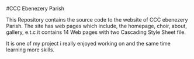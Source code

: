 #CCC Ebenezery Parish

This Repository contains the source code to the website of CCC ebenezery Parish.
The site has web pages which include, the homepage, choir, about, gallery, e.t.c
it contains 14 Web pages with two Cascading Style Sheet file.


It is one of my project i really enjoyed working on and the same time learning more skills.
